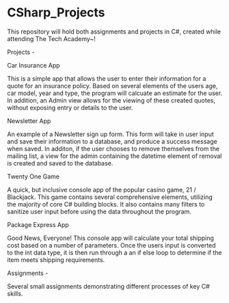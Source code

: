 # CSharp_Projects
This repository will hold both assignments and projects in C#, created while attending The Tech Academy~!

Projects -

Car Insurance App

This is a simple app that allows the user to enter their information for a quote for an insurance policy. Based on several elements of the users age, car model, year and type, the program will calcuate an estimate for the user. In addition, an Admin view allows for the viewing of these created quotes, without exposing entry or details to the user.

Newsletter App

An example of a Newsletter sign up form. This form will take in user input and save their information to a database, and produce a success message when saved. In additon, if the user chooses to remove themselves from the mailing list, a view for the admin containing the datetime element of removal is created and saved to the database.

Twenty One Game

A quick, but inclusive console app of the popular casino game, 21 / Blackjack. This game contains several comprehensive elements, utilizing the majority of core C# building blocks. It also contains many filters to sanitize user input before using the data throughout the program.

Package Express App

Good News, Everyone! This console app will calculate your total shipping cost based on a number of parameters. Once the users input is converted to the int data type, it is then run through a an if else loop to determine if the item meets shipping requirements.




Assignments -

Several small assignments demonstrating different processes of key C# skills.





